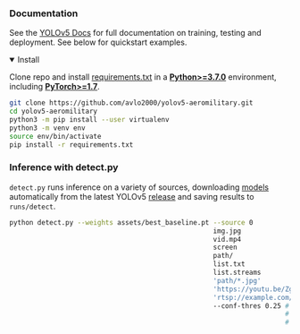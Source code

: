
### Documentation

See the [YOLOv5 Docs](https://docs.ultralytics.com/yolov5) for full documentation on training, testing and deployment. See below for quickstart examples.

<details open>
<summary>Install</summary>

Clone repo and install [requirements.txt](https://github.com/ultralytics/yolov5/blob/master/requirements.txt) in a
[**Python>=3.7.0**](https://www.python.org/) environment, including
[**PyTorch>=1.7**](https://pytorch.org/get-started/locally/).

```bash
git clone https://github.com/avlo2000/yolov5-aeromilitary.git
cd yolov5-aeromilitary
python3 -m pip install --user virtualenv
python3 -m venv env
source env/bin/activate
pip install -r requirements.txt
```

</details>


### Inference with detect.py

`detect.py` runs inference on a variety of sources, downloading [models](https://github.com/ultralytics/yolov5/tree/master/models) automatically from
the latest YOLOv5 [release](https://github.com/ultralytics/yolov5/releases) and saving results to `runs/detect`.

```bash
python detect.py --weights assets/best_baseline.pt --source 0                               # webcam
                                                   img.jpg                         # image
                                                   vid.mp4                         # video
                                                   screen                          # screenshot
                                                   path/                           # directory
                                                   list.txt                        # list of images
                                                   list.streams                    # list of streams
                                                   'path/*.jpg'                    # glob
                                                   'https://youtu.be/Zgi9g1ksQHc'  # YouTube
                                                   'rtsp://example.com/media.mp4'  # RTSP, RTMP, HTTP stream
                                                   --conf-thres 0.25 # Confidence threshold more model
                                                                     # Bigger threshold -> less false positives
                                                                     # Smaller threshold -> less false negatives
```



